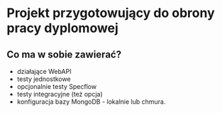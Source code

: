 # Projekt przygotowujący do obrony pracy dyplomowej

## Co ma w sobie zawierać?
* działające WebAPI
* testy jednostkowe
* opcjonalnie testy Specflow
* testy integracyjne (też opcja)
* konfiguracja bazy MongoDB - lokalnie lub chmura.
